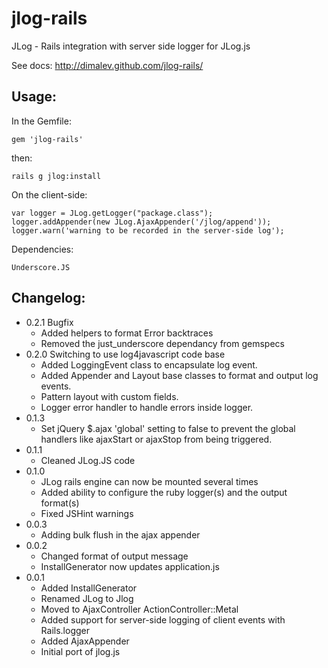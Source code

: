jlog-rails
==========

JLog - Rails integration with server side logger for JLog.js

See docs: http://dimalev.github.com/jlog-rails/

Usage:
------

In the Gemfile:

    gem 'jlog-rails'

then:

    rails g jlog:install

On the client-side:

    var logger = JLog.getLogger("package.class");
    logger.addAppender(new JLog.AjaxAppender('/jlog/append'));
    logger.warn('warning to be recorded in the server-side log');

Dependencies:

    Underscore.JS

Changelog:
----------
* 0.2.1 Bugfix
  * Added helpers to format Error backtraces
  * Removed the just_underscore dependancy from gemspecs
* 0.2.0 Switching to use log4javascript code base
  * Added LoggingEvent class to encapsulate log event.
  * Added Appender and Layout base classes to format and output log events.
  * Pattern layout with custom fields.
  * Logger error handler to handle errors inside logger.
* 0.1.3
  * Set jQuery $.ajax 'global' setting to false to prevent the global handlers
  like ajaxStart or ajaxStop from being triggered.
* 0.1.1
  * Cleaned JLog.JS code
* 0.1.0
  * JLog rails engine can now be mounted several times
  * Added ability to configure the ruby logger(s) and the output format(s)
  * Fixed JSHint warnings
* 0.0.3
  * Adding bulk flush in the ajax appender
* 0.0.2
  * Changed format of output message
  * InstallGenerator now updates application.js
* 0.0.1
  * Added InstallGenerator
  * Renamed JLog to Jlog
  * Moved to AjaxController ActionController::Metal
  * Added support for server-side logging of client events with Rails.logger
  * Added AjaxAppender
  * Initial port of jlog.js
